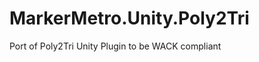 MarkerMetro.Unity.Poly2Tri
==========================

Port of Poly2Tri Unity Plugin to be WACK compliant
